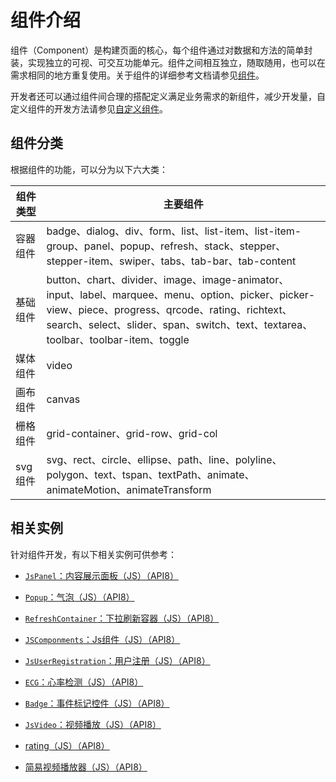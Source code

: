 # 组件介绍

组件（Component）是构建页面的核心，每个组件通过对数据和方法的简单封装，实现独立的可视、可交互功能单元。组件之间相互独立，随取随用，也可以在需求相同的地方重复使用。关于组件的详细参考文档请参见[组件](../reference/arkui-js/js-components-common-attributes.md)。


开发者还可以通过组件间合理的搭配定义满足业务需求的新组件，减少开发量，自定义组件的开发方法请参见[自定义组件](../ui/ui-js-custom-components.md)。


## 组件分类

根据组件的功能，可以分为以下六大类：

| 组件类型 | 主要组件 |
| -------- | -------- |
| 容器组件 | badge、dialog、div、form、list、list-item、list-item-group、panel、popup、refresh、stack、stepper、stepper-item、swiper、tabs、tab-bar、tab-content |
| 基础组件 | button、chart、divider、image、image-animator、input、label、marquee、menu、option、picker、picker-view、piece、progress、qrcode、rating、richtext、search、select、slider、span、switch、text、textarea、toolbar、toolbar-item、toggle |
| 媒体组件 | video |
| 画布组件 | canvas |
| 栅格组件 | grid-container、grid-row、grid-col |
| svg组件 | svg、rect、circle、ellipse、path、line、polyline、polygon、text、tspan、textPath、animate、animateMotion、animateTransform |



## 相关实例

针对组件开发，有以下相关实例可供参考：

- [`JsPanel`：内容展示面板（JS）（API8）](https://gitee.com/openharmony/applications_app_samples/tree/master/UI/JsPanel)

- [`Popup`：气泡（JS）（API8）](https://gitee.com/openharmony/applications_app_samples/tree/master/UI/Popup)

- [`RefreshContainer`：下拉刷新容器（JS）（API8）](https://gitee.com/openharmony/applications_app_samples/tree/master/UI/RefreshContainer)

- [`JSComponments`：Js组件（JS）（API8）](https://gitee.com/openharmony/applications_app_samples/tree/master/UI/JSComponments)

- [`JsUserRegistration`：用户注册（JS）（API8）](https://gitee.com/openharmony/applications_app_samples/tree/master/UI/JsUserRegistration)

- [`ECG`：心率检测（JS）（API8）](https://gitee.com/openharmony/applications_app_samples/tree/master/common/ECG)

- [`Badge`：事件标记控件（JS）（API8）](https://gitee.com/openharmony/applications_app_samples/tree/master/UI/Badge)

- [`JsVideo`：视频播放（JS）（API8）](https://gitee.com/openharmony/applications_app_samples/tree/master/media/JsVideo)

- [rating（JS）（API8）](https://gitee.com/openharmony/codelabs/tree/master/JSUI/RatingApplication)

- [简易视频播放器（JS）（API8）](https://gitee.com/openharmony/codelabs/tree/master/Media/VideoOpenHarmony)

